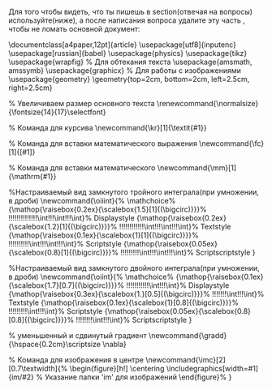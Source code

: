 Для того чтобы видеть, что ты пишешь в section(отвечая на вопросы) используйте(ниже), а после написания вопроса удалите эту часть , чтобы не ломать основной документ:

\documentclass[a4paper,12pt]{article}
\usepackage[utf8]{inputenc}
\usepackage[russian]{babel}
\usepackage{physics}
\usepackage{tikz}
\usepackage{wrapfig} % Для обтекания текста
\usepackage{amsmath, amssymb}
\usepackage{graphicx} % Для работы с изображениями
\usepackage{geometry}
\geometry{top=2cm, bottom=2cm, left=2.5cm, right=2.5cm}

% Увеличиваем размер основного текста
\renewcommand{\normalsize}{\fontsize{14}{17}\selectfont}

% Команда для курсива
\newcommand{\kr}[1]{\textit{#1}}

% Команда для вставки математического выражения
\newcommand{\fc}[1]{\[#1\]}

% Команда для вставки математического
\newcommand{\mm}[1]{\mathrm{#1}}

%Настраиваемый вид замкнутого тройного интеграла(при умножении, в дроби)
\newcommand{\oiiint}{%
  \mathchoice%
    {\mathop{\raisebox{0.2ex}{\scalebox{1.5}[1]{\(\bigcirc\)}}}%
     \!\!\!\!\!\!\!\!\!\!\!\!\!\!\int\!\!\!\int\!\!\!\int}% Displaystyle
    {\mathop{\raisebox{0.2ex}{\scalebox{1.2}[1]{\(\bigcirc\)}}}%
     \!\!\!\!\!\!\!\!\!\!\!\!\int\!\!\!\int\!\!\!\int}% Textstyle
    {\mathop{\raisebox{0.1ex}{\scalebox{1}[1]{\(\bigcirc\)}}}%
     \!\!\!\!\!\!\!\!\!\!\int\!\!\!\int\!\!\!\int}% Scriptstyle
    {\mathop{\raisebox{0.05ex}{\scalebox{0.8}[1]{\(\bigcirc\)}}}%
     \!\!\!\!\!\!\!\!\!\int\!\!\!\int\!\!\!\int}% Scriptscriptstyle
}

%Настраиваемый вид замкнутого двойного интеграла(при умножении, в дроби)
\newcommand{\oiint}{%
  \mathchoice%
    {\mathop{\raisebox{0.1ex}{\scalebox{1.7}[0.7]{\(\bigcirc\)}}}%
     \!\!\!\!\!\!\!\!\!\!\!\int\!\!\!\int}% Displaystyle
    {\mathop{\raisebox{0.3ex}{\scalebox{1.}[0.5]{\(\bigcirc\)}}}%
     \!\!\!\!\!\!\!\int\!\!\!\int}% Textstyle
    {\mathop{\raisebox{0.1ex}{\scalebox{1}[0.8]{\(\bigcirc\)}}}%
     \!\!\!\!\!\!\!\!\!\int\!\!\!\int}% Scriptstyle
    {\mathop{\raisebox{0.05ex}{\scalebox{0.8}[0.8]{\(\bigcirc\)}}}%
     \!\!\!\!\!\!\!\!\int\!\!\!\int}% Scriptscriptstyle
}

% уменьшенный и сдвинутый градиент
\newcommand{\gradd}{\hspace{0.2cm}\scriptsize \nabla}   

% Команда для изображения в центре
\newcommand{\imc}[2][0.7\textwidth]{%
    \begin{figure}[h!]
        \centering
        \includegraphics[width=#1]{im/#2}  % Указание папки 'im' для изображений
    \end{figure}%
}
